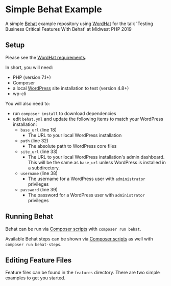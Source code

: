 # Simple Behat Example

A simple [Behat](http://behat.org/en/latest/) example repository using [WordHat](https://wordhat.info) for the talk 'Testing Business Critical Features With Behat' at Midwest PHP 2019

## Setup

Please see the [WordHat requirements](https://wordhat.info/getting-started/installation.html#requirements).

In short, you will need:

* PHP (version 7.1+)
* Composer
* a local [WordPress](https://wordpress.org/) site installation to test (version 4.8+)
* wp-cli

You will also need to:

* run `composer install` to download dependencies
* edit `behat.yml` and update the following items to match your WordPress installation:
  * `base_url` (line 18)
    * The URL to your local WordPress installation
  * `path` (line 32)
    * The absolute path to WordPress core files
  * `site_url` (line 33)
    * The URL to your local WordPress installation's admin dashboard. This will be the same as `base_url` unless WordPress is installed in a subdirectory.
  * `username` (line 38)
    * The username for a WordPress user with `administrator` privileges
  * `password` (line 39)
    * The password for a WordPress user with `administrator` privileges

## Running Behat

Behat can be run via [Composer scripts](https://getcomposer.org/doc/articles/scripts.md) with `composer run behat`.

Available Behat steps can be shown via [Composer scripts](https://getcomposer.org/doc/articles/scripts.md) as well with `composer run behat-steps`.

## Editing Feature Files

Feature files can be found in the `features` directory. There are two simple examples to get you started.